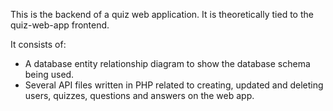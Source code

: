 This is the backend of a quiz web application. It is theoretically tied to the quiz-web-app frontend.

It consists of:<br>
- A database entity relationship diagram to show the database schema being used.<br>
- Several API files written in PHP related to creating, updated and deleting users, quizzes, questions and answers on the web app.